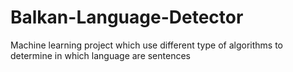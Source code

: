 # Balkan-Language-Detector
Machine learning project which use different type of algorithms to determine in which language are sentences
